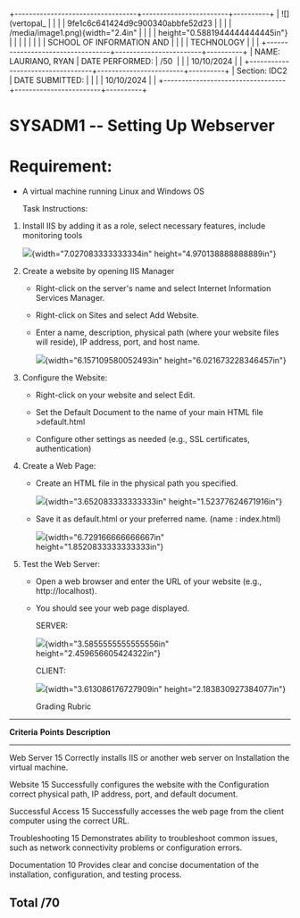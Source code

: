 +----------------------------------+------------------------+----------+
| ![](vertopal_                    |                        |          |
| 9fe1c6c641424d9c900340abbfe52d23 |                        |          |
| /media/image1.png){width="2.4in" |                        |          |
| height="0.5881944444444445in"}   |                        |          |
|                                  |                        |          |
| SCHOOL OF INFORMATION AND        |                        |          |
| TECHNOLOGY                       |                        |          |
+----------------------------------+------------------------+----------+
| NAME: LAURIANO, RYAN             | DATE PERFORMED:        | /50      |
|                                  | 10/10/2024             |          |
+----------------------------------+------------------------+----------+
| Section: IDC2                    | DATE SUBMITTED:        |          |
|                                  | 10/10/2024             |          |
+----------------------------------+------------------------+----------+

# SYSADM1 -- Setting Up Webserver

# Requirement: 

-   A virtual machine running Linux and Windows OS

    Task Instructions:

1.  Install IIS by adding it as a role, select necessary features,
    include monitoring tools

    ![](vertopal_9fe1c6c641424d9c900340abbfe52d23/media/image2.png){width="7.027083333333334in"
    height="4.970138888888889in"}

2.  Create a website by opening IIS Manager

    -   Right-click on the server's name and select Internet Information
        Services Manager.

    -   Right-click on Sites and select Add Website.

    -   Enter a name, description, physical path (where your website
        files will reside), IP address, port, and host name.

        ![](vertopal_9fe1c6c641424d9c900340abbfe52d23/media/image3.png){width="6.157109580052493in"
        height="6.021673228346457in"}

3.  Configure the Website:

    -   Right-click on your website and select Edit.

    -   Set the Default Document to the name of your main HTML file
        \>default.html

    -   Configure other settings as needed (e.g., SSL certificates,
        authentication)

4.  Create a Web Page:

    -   Create an HTML file in the physical path you specified.

        ![](vertopal_9fe1c6c641424d9c900340abbfe52d23/media/image4.png){width="3.652083333333333in"
        height="1.52377624671916in"}

    -   Save it as default.html or your preferred name. (name :
        index.html)

        ![](vertopal_9fe1c6c641424d9c900340abbfe52d23/media/image5.png){width="6.729166666666667in"
        height="1.8520833333333333in"}

5.  Test the Web Server:

    -   Open a web browser and enter the URL of your website (e.g.,
        http://localhost).

    -   You should see your web page displayed.

        SERVER:

        ![](vertopal_9fe1c6c641424d9c900340abbfe52d23/media/image6.png){width="3.5855555555555556in"
        height="2.459656605424322in"}

        CLIENT:

        ![](vertopal_9fe1c6c641424d9c900340abbfe52d23/media/image7.png){width="3.613086176727909in"
        height="2.183830927384077in"}

        Grading Rubric

  ------------------------------------------------------------------------------
  **Criteria**      **Points**   **Description**
  ----------------- ------------ -----------------------------------------------
  Web Server        15           Correctly installs IIS or another web server on
  Installation                   the virtual machine.

  Website           15           Successfully configures the website with the
  Configuration                  correct physical path, IP address, port, and
                                 default document.

  Successful Access 15           Successfully accesses the web page from the
                                 client computer using the correct URL.

  Troubleshooting   15           Demonstrates ability to troubleshoot common
                                 issues, such as network connectivity problems
                                 or configuration errors.

  Documentation     10           Provides clear and concise documentation of the
                                 installation, configuration, and testing
                                 process.

  Total             /70          
  ------------------------------------------------------------------------------
